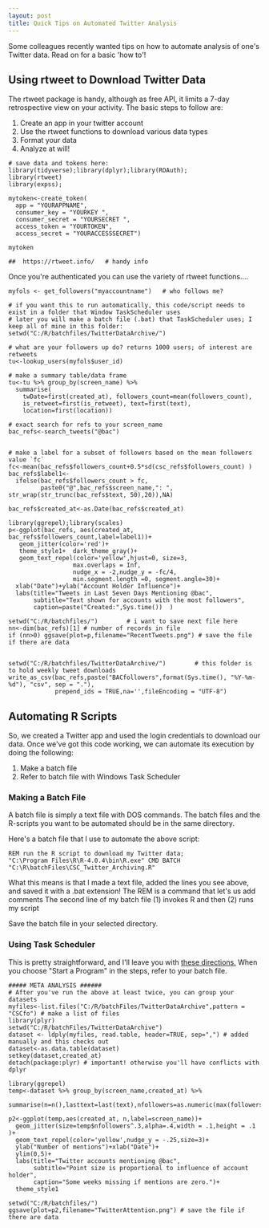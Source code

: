 ```yaml
---
layout: post
title: Quick Tips on Automated Twitter Analysis
---
```



Some colleagues recently wanted tips on how to automate analysis of one's Twitter data.  Read on for a basic 'how to'!

## Using rtweet to Download Twitter Data
The rtweet package is handy, although as free API, it limits a 7-day retrospective view on your activity.  The basic steps to follow are:

1. Create an app in your twitter account
2. Use the rtweet functions to download various data types
3. Format your data
4. Analyze at will!

```
# save data and tokens here:
library(tidyverse);library(dplyr);library(ROAuth);
library(rtweet)
library(expss);

mytoken<-create_token(
  app = "YOURAPPNAME",
  consumer_key = "YOURKEY ",
  consumer_secret = "YOURSECRET ",
  access_token = "YOURTOKEN",
  access_secret = "YOURACCESSSECRET")

mytoken

##  https://rtweet.info/   # handy info
```

Once you're authenticated you can use the variety of rtweet functions....

```
myfols <- get_followers("myaccountname")   # who follows me?

# if you want this to run automatically, this code/script needs to exist in a folder that Window TaskScheduler uses 
# later you will make a batch file (.bat) that TaskScheduler uses; I keep all of mine in this folder:
setwd("C:/R/batchfiles/TwitterDataArchive/")        

# what are your followers up do? returns 1000 users; of interest are retweets
tu<-lookup_users(myfols$user_id) 

# make a summary table/data frame
tu<-tu %>% group_by(screen_name) %>% 
  summarise(
    twDate=first(created_at), followers_count=mean(followers_count), 
    is_retweet=first(is_retweet), text=first(text),
    location=first(location)) 
  
# exact search for refs to your screen_name
bac_refs<-search_tweets("@bac")


# make a label for a subset of followers based on the mean followers value `fc`
fc<-mean(bac_refs$followers_count+0.5*sd(csc_refs$followers_count) )
bac_refs$label1<-
  ifelse(bac_refs$followers_count > fc,
         paste0("@",bac_refs$screen_name,": ", str_wrap(str_trunc(bac_refs$text, 50),20)),NA)

bac_refs$created_at<-as.Date(bac_refs$created_at)

library(ggrepel);library(scales)
p<-ggplot(bac_refs, aes(created_at, bac_refs$followers_count,label=label1))+
   geom_jitter(color='red')+
   theme_style1+  dark_theme_gray()+
   geom_text_repel(color='yellow',hjust=0, size=3, 
                  max.overlaps = Inf,
                  nudge_x = -2,nudge_y = -fc/4,
                  min.segment.length =0, segment.angle=30)+
  xlab("Date")+ylab("Account Holder Influence")+
  labs(title="Tweets in Last Seven Days Mentioning @bac",
       subtitle="Text shown for accounts with the most followers",
       caption=paste("Created:",Sys.time())  )

setwd("C:/R/batchfiles/")        # i want to save next file here
nn<-dim(bac_refs)[1] # number of records in file
if (nn>0) ggsave(plot=p,filename="RecentTweets.png") # save the file if there are data


setwd("C:/R/batchfiles/TwitterDataArchive/")        # this folder is to hold weekly tweet downloads
write_as_csv(bac_refs,paste("BACfollowers",format(Sys.time(), "%Y-%m-%d"), "csv", sep = "."),
             prepend_ids = TRUE,na='',fileEncoding = "UTF-8")
```

## Automating R Scripts

So, we created a Twitter app and used the login credentials to download our data. Once we've got this code working, we can automate its execution by doing the following:

1. Make a batch file 
2. Refer to batch file with Windows Task Scheduler


### Making a Batch File
A batch file is simply a text file with DOS commands. The batch files and the R-scripts you want to be automated should be in the same directory.

Here's a batch file that I use to automate the above script:

```
REM run the R script to download my Twitter data;
"C:\Program Files\R\R-4.0.4\bin\R.exe" CMD BATCH "C:\R\batchFiles\CSC_Twitter_Archiving.R"

```

What this means is that I made a text file, added the lines you see above, and saved it with a .bat  extension!
The REM is a command that let's us add comments
The second line of my batch file  (1) invokes R  and then (2) runs my script

Save the batch file in your selected directory.

### Using Task Scheduler
This is pretty straightforward, and I'll leave you with <a href="https://www.digitalcitizen.life/how-create-task-basic-task-wizard/">these directions.</a>
When you choose "Start a Program" in the steps, refer to your batch file.


```
##### META ANALYSIS ######
# After you've run the above at least twice, you can group your datasets 
myfiles<-list.files("C:/R/batchFiles/TwitterDataArchive",pattern = "CSCfo") # make a list of files
library(plyr)
setwd("C:/R/batchFiles/TwitterDataArchive")
dataset <- ldply(myfiles, read.table, header=TRUE, sep=",") # added manually and this checks out
dataset<-as.data.table(dataset) 
setkey(dataset,created_at)
detach(package:plyr) # important! otherwise you'll have conflicts with dplyr

library(ggrepel)
temp<-dataset %>% group_by(screen_name,created_at) %>% 
  summarise(n=n(),lasttext=last(text),nfollowers=as.numeric(max(followers_count)))

p2<-ggplot(temp,aes(created_at, n,label=screen_name))+
  geom_jitter(size=temp$nfollowers^.3,alpha=.4,width = .1,height = .1 )+
  geom_text_repel(color='yellow',nudge_y = -.25,size=3)+
  ylab("Number of mentions")+xlab("Date")+
  ylim(0,5)+
  labs(title="Twitter accounts mentioning @bac",
       subtitle="Point size is proportional to influence of account holder",
       caption="Some weeks missing if mentions are zero.")+
  theme_style1

setwd("C:/R/batchfiles/")        
ggsave(plot=p2,filename="TwitterAttention.png") # save the file if there are data

```

